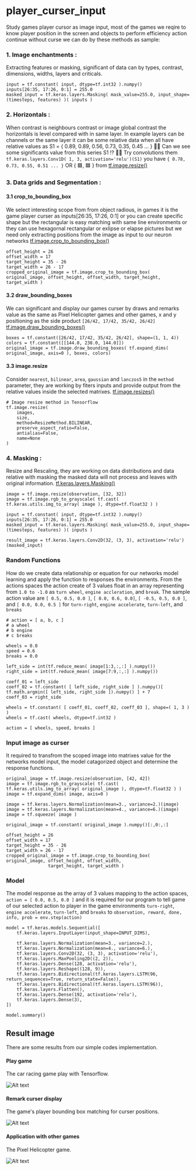 # player_curser_input

Study games player cursor as image input, most of the games we reqire to know player position in the screen and objects to perform efficiency action continue without curse we can do by these methods as sample:

### 1. Image enchantments : ### 

Extracting features or masking, significant of data can by types, contrast, dimensions, widths, layers and criticals.

```
input = tf.constant( input, dtype=tf.int32 ).numpy()
inputs[26:35, 17:26, 0:1] = 255.0
masked_input = tf.keras.layers.Masking( mask_value=255.0, input_shape=(timesteps, features) )( inputs )
```

### 2. Horizontals : ###

When contrast is neighbours contrast or image global contrast the horizontals is level compared with in same layer. In example layers can be channels or the same layer it can be some relative data when all have relative values as S1 = { 0.89, 0.89, 0.56, 0.73, 0.35, 0.45 ... } 👧💬 Can we see some significants value from this series S1 ⁉️ 👧💬 Try convolutions them ```tf.keras.layers.Conv1D( 1, 3, activation='relu')(S1)``` you have ```{ 0.78, 0.73, 0.55, 0.51 ... }``` OR { 🟩, 🟦 } from [tf.image.resize()](https://www.tensorflow.org/api_docs/python/tf/image/resize)

### 3. Data grids and Segmentation :  ###

#### 3.1 crop_to_bounding_box ####

We select interesting scope from from object radious, in games it is the game player curser as inputs[26:35, 17:26, 0:1] or you can create specific shape but the rectangular is easy matching with same line environments or they can use hexagornal rectangular or exlipse or elapse pictures but we need only extracting positions from the image as input to our neuron networks [tf.image.crop_to_bounding_box()](https://www.tensorflow.org/api_docs/python/tf/image/crop_to_bounding_box)

```
offset_height = 26
offset_width = 17
target_height = 35 - 26
target_width = 26 - 17
cropped_original_image = tf.image.crop_to_bounding_box( original_image, offset_height, offset_width, target_height, target_width )
```

#### 3.2 draw_bounding_boxes #### 

We can significant and display our games curser by draws and remarks value as the same as Pixel Helicopter games and other games, x and y positioning as the side product ```[26/42, 17/42, 35/42, 26/42]``` [tf.image.draw_bounding_boxes()](https://www.tensorflow.org/api_docs/python/tf/image/draw_bounding_boxes)

```
boxes = tf.constant([26/42, 17/42, 35/42, 26/42], shape=(1, 1, 4))
colors = tf.constant([[144.0, 238.0, 144.0]])
original_image = tf.image.draw_bounding_boxes( tf.expand_dims( original_image, axis=0 ), boxes, colors)
```

#### 3.3 image.resize ####

Consider ```nearest```, ```bilinear```, ```area```, ```gaussian``` and ```lanczos5``` in the ```method``` parameter, they are working by fiters inputs and provide output from the relative values inside the selected matrixes. [tf.image.resizes()](https://www.tensorflow.org/api_docs/python/tf/image/resize)

```
# Image resize method in Tensorflow
tf.image.resize(
    images,
    size,
    method=ResizeMethod.BILINEAR,
    preserve_aspect_ratio=False,
    antialias=False,
    name=None
)
```



### 4. Masking : ###

Resize and Rescaling, they are working on data distributions and data relative with masking the masked data will not process and leaves with original information. [tf.keras.layers.Masking()](https://www.tensorflow.org/api_docs/python/tf/keras/layers/Masking)
	
```
image = tf.image.resize(observation, [32, 32])
image = tf.image.rgb_to_grayscale( tf.cast( tf.keras.utils.img_to_array( image ), dtype=tf.float32 ) )

input = tf.constant( input, dtype=tf.int32 ).numpy()
inputs[26:35, 17:26, 0:1] = 255.0
masked_input = tf.keras.layers.Masking( mask_value=255.0, input_shape=(timesteps, features) )( inputs )

result_image = tf.keras.layers.Conv2D(32, (3, 3), activation='relu')(masked_input)
```

### Random Functions ###

How do we create data relationship or equation for our networks model learning and apply the function to responses the environments. From the actions spaces the action create of 3 values float in an array representing from ```1.0 to -1.0``` as ```turn wheel```, ```engine accleration```, and ```break```. The sample action value are ```[ 0.5, 0.5, 0.0 ]```, ```[ 0.0, 0.6, 0.0]```, ```[ -0.5, 0.5, 0.0 ]```, and ```[ 0.0, 0.0, 0.5 ]``` for ```turn-right```, ```engine accelerate```, ```turn-left```, and ```breaks```  

```
# action = [ a, b, c ]
# a wheel
# b engine
# c breaks

wheels = 0.0
speed = 0.6
breaks = 0.0
	
left_side = int(tf.reduce_mean( image[1:3,:,:] ).numpy())
right_side = int(tf.reduce_mean( image[7:9,:,:] ).numpy())
	
coeff_01 = left_side
coeff_02 = tf.constant( [ left_side, right_side ] ).numpy()[ tf.math.argmin([ left_side, right_side ]).numpy() ] + 7
coeff_03 = right_side
	
wheels = tf.constant( [ coeff_01, coeff_02, coeff_03 ], shape=( 1, 3 ) )
wheels = tf.cast( wheels, dtype=tf.int32 )

action = [ wheels, speed, breaks ]
```

### Input image as curser ###

It required to transfrom the scoped image into matrixes value for the networks model input, the model catagorized object and determine the response functions.

```
original_image = tf.image.resize(observation, [42, 42])
image = tf.image.rgb_to_grayscale( tf.cast( tf.keras.utils.img_to_array( original_image ), dtype=tf.float32 ) )
image = tf.expand_dims( image, axis=0 )
	
image = tf.keras.layers.Normalization(mean=3., variance=2.)(image)
image = tf.keras.layers.Normalization(mean=4., variance=6.)(image)
image = tf.squeeze( image )
	
original_image = tf.constant( original_image ).numpy()[:,0:,:]

offset_height = 26
offset_width = 17
target_height = 35 - 26
target_width = 26 - 17
cropped_original_image = tf.image.crop_to_bounding_box( original_image, offset_height, offset_width, 
				target_height, target_width )
```

### Model ###

The model response as the array of 3 values mapping to the action spaces, ```action = [ 0.0, 0.5, 0.0 ]``` and it is required for our program to tell game of our selected action to player in the game environments ```turn-right```, ```engine accelerate```, ```turn-left```, and ```breaks``` to ```observation, reward, done, info, prob = env.step(action)```

```
model = tf.keras.models.Sequential([
	tf.keras.layers.InputLayer(input_shape=INPUT_DIMS),

	tf.keras.layers.Normalization(mean=3., variance=2.),
	tf.keras.layers.Normalization(mean=4., variance=6.),
	tf.keras.layers.Conv2D(32, (3, 3), activation='relu'),
	tf.keras.layers.MaxPooling2D((2, 2)),
	tf.keras.layers.Dense(128, activation='relu'),
	tf.keras.layers.Reshape((128, 9)),
	tf.keras.layers.Bidirectional(tf.keras.layers.LSTM(96, return_sequences=True, return_state=False)),
	tf.keras.layers.Bidirectional(tf.keras.layers.LSTM(96)),
	tf.keras.layers.Flatten(),
	tf.keras.layers.Dense(192, activation='relu'),
	tf.keras.layers.Dense(3),
])

model.summary()
```

## Result image ##

There are some results from our simple codes implementation.

#### Play game ####

The car racing game play with Tensorflow.

![Alt text](https://github.com/jkaewprateep/player_curser_input/blob/main/Car%20Racing.gif?raw=true "Title")

#### Remark curser display ####

The game's player bounding box matching for curser positions.

![Alt text](https://github.com/jkaewprateep/player_curser_input/blob/main/Figure_1.png?raw=true "Title")

#### Application with other games #### 

The Pixel Helicopter game.

![Alt text](https://github.com/jkaewprateep/player_curser_input/blob/main/02.png?raw=true "Title")
